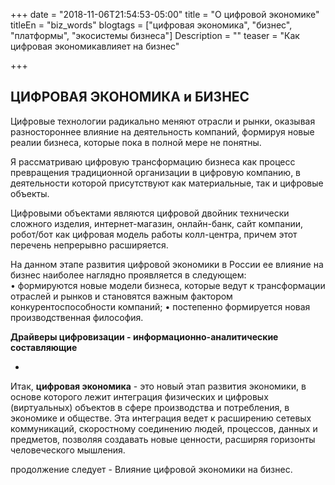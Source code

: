 +++
date = "2018-11-06T21:54:53-05:00"
title = "О цифровой экономике"
titleEn = "biz_words"
blogtags = ["цифровая экономика", "бизнес", "платформы", "экосистемы бизнеса"]
Description = ""
teaser = "Как цифровая экономикавлияет на бизнес"

+++
## ЦИФРОВАЯ ЭКОНОМИКА и БИЗНЕС

Цифровые технологии радикально меняют отрасли и рынки, оказывая разностороннее влияние на деятельность компаний, формируя новые реалии бизнеса, которые пока в полной мере не понятны.

Я рассматриваю цифровую трансформацию бизнеса как процесс превращения традиционной организации в цифровую компанию, в деятельности которой присутствуют как материальные, так и цифровые объекты.  

Цифровыми объектами являются цифровой двойник технически сложного изделия, интернет-магазин, онлайн-банк, сайт компании, робот/бот как цифровая модель работы колл-центра, причем этот перечень непрерывно расширяется.

На данном этапе развития цифровой экономики в России ее влияние на бизнес наиболее наглядно проявляется  в следующем:  
•	формируются новые модели бизнеса, которые ведут к трансформации отраслей и рынков и становятся важным фактором конкурентоспособности компаний; 
•	постепенно формируется новая производственная философия.








<b>Драйверы цифровизации - информационно-аналитические составляющие</b>

- 

Итак, <b>цифровая экономика</b> - это новый этап развития экономики, в основе которого лежит интеграция физических и цифровых  (виртуальных) объектов в сфере производства и потребления, в экономике и обществе. 
Эта интеграция ведет к расширению сетевых коммуникаций, скоростному соединению людей, процессов, данных и предметов, позволяя создавать новые ценности, расширяя горизонты человеческого мышления.
  

продолжение следует  - Влияние цифровой экономики на бизнес.



	